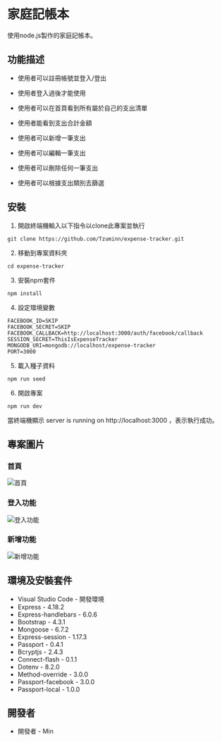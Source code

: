# 家庭記帳本
使用node.js製作的家庭記帳本。

## 功能描述

+ 使用者可以註冊帳號並登入/登出

+ 使用者登入過後才能使用

+ 使用者可以在首頁看到所有屬於自己的支出清單
 
+ 使用者能看到支出合計金額

+ 使用者可以新增一筆支出

+ 使用者可以編輯一筆支出

+ 使用者可以刪除任何一筆支出

+ 使用者可以根據支出類別去篩選

## 安裝

1. 開啟終端機輸入以下指令以clone此專案並執行

```
git clone https://github.com/Tzuminn/expense-tracker.git
```

2. 移動到專案資料夾

```
cd expense-tracker
```

3. 安裝npm套件

```
npm install
```
4. 設定環境變數

```
FACEBOOK_ID=SKIP
FACEBOOK_SECRET=SKIP
FACEBOOK_CALLBACK=http://localhost:3000/auth/facebook/callback
SESSION_SECRET=ThisIsExpenseTracker
MONGODB_URI=mongodb://localhost/expense-tracker
PORT=3000
```
5. 載入種子資料

```
npm run seed
```
6. 開啟專案

```
npm run dev
```

當終端機顯示 server is running on http://localhost:3000 ，表示執行成功。

## 專案圖片

### 首頁

![首頁]()

### 登入功能

![登入功能]()

### 新增功能

![新增功能]()


## 環境及安裝套件

+ Visual Studio Code - 開發環境
+ Express - 4.18.2
+ Express-handlebars - 6.0.6
+ Bootstrap - 4.3.1
+ Mongoose - 6.7.2
+ Express-session - 1.17.3
+ Passport - 0.4.1
+ Bcryptjs - 2.4.3
+ Connect-flash - 0.1.1
+ Dotenv - 8.2.0
+ Method-override - 3.0.0
+ Passport-facebook - 3.0.0
+ Passport-local - 1.0.0

## 開發者

+ 開發者 - Min


